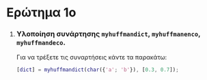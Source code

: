 # Ερώτημα 1ο

1. ### Υλοποίηση συνάρτησης `myhuffmandict`, `myhuffmanenco`, `myhuffmandeco`.

   Για να τρέξετε τις συναρτήσεις κάντε τα παρακάτω:

   ```matlab
   [dict] = myhuffmandict(char({'a'; 'b'}), [0.3, 0.7]);
   ```

